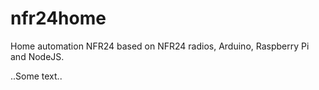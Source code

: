 # nfr24home
Home automation NFR24 based on NFR24 radios, Arduino, Raspberry Pi and NodeJS.

..Some text..